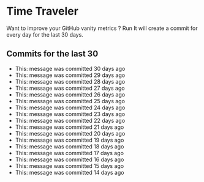 # Time Traveler

Want to improve your GitHub vanity metrics ?
Run 
It will create a commit for every day for the last 30 days.

## Commits for the last 30

- This: message was committed 30 days ago
- This: message was committed 29 days ago
- This: message was committed 28 days ago
- This: message was committed 27 days ago
- This: message was committed 26 days ago
- This: message was committed 25 days ago
- This: message was committed 24 days ago
- This: message was committed 23 days ago
- This: message was committed 22 days ago
- This: message was committed 21 days ago
- This: message was committed 20 days ago
- This: message was committed 19 days ago
- This: message was committed 18 days ago
- This: message was committed 17 days ago
- This: message was committed 16 days ago
- This: message was committed 15 days ago
- This: message was committed 14 days ago
